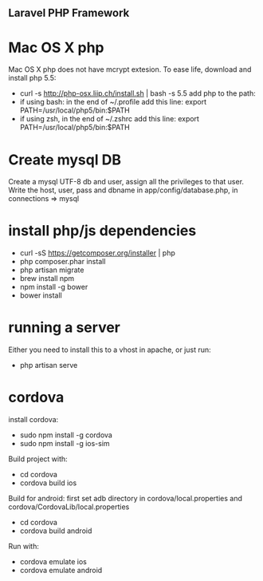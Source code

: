 ## Laravel PHP Framework

# Mac OS X php

Mac OS X php does not have mcrypt extesion. To ease life, download and install php 5.5:
- curl -s http://php-osx.liip.ch/install.sh | bash -s 5.5
add php to the path:
- if using bash:
  in the end of ~/.profile add this line:
  export PATH=/usr/local/php5/bin:$PATH
- if using zsh, in the end of ~/.zshrc add this line:
  export PATH=/usr/local/php5/bin:$PATH

# Create mysql DB
Create a mysql UTF-8 db and user, assign all the privileges to that user.
Write the host, user, pass and dbname in app/config/database.php, in connections => mysql

# install php/js dependencies

- curl -sS https://getcomposer.org/installer | php
- php composer.phar install
- php artisan migrate
- brew install npm
- npm install -g bower
- bower install

# running a server
Either you need to install this to a vhost in apache, or just run:
- php artisan serve

# cordova

install cordova:
- sudo npm install -g cordova
- sudo npm install -g ios-sim

Build project with:
- cd cordova
- cordova build ios

Build for android:
first set adb directory in cordova/local.properties and cordova/CordovaLib/local.properties

- cd cordova
- cordova build android

Run with:
- cordova emulate ios
- cordova emulate android
